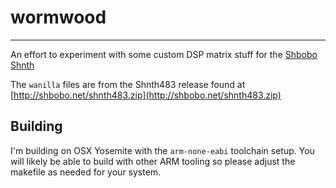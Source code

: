 # wormwood
---

An effort to experiment with some custom DSP matrix stuff for the [Shbobo Shnth](http://shbobo.net)

The `wanilla` files are from the Shnth483 release found at [http://shbobo.net/shnth483.zip](http://shbobo.net/shnth483.zip)

## Building

I'm building on OSX Yosemite with the `arm-none-eabi` toolchain setup. You will likely be able to build with other ARM tooling so please adjust the makefile as needed for your system.

